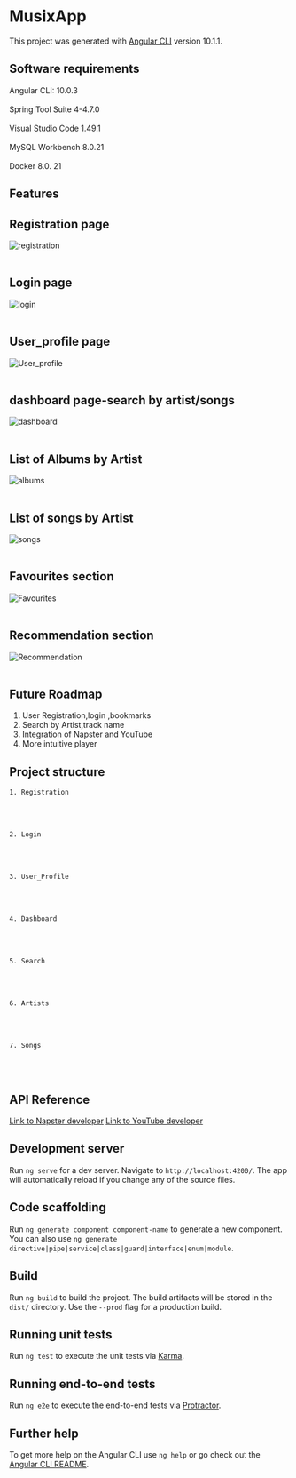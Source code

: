 # MusixApp

This project was generated with [Angular CLI](https://github.com/angular/angular-cli) version 10.1.1.

## Software requirements
Angular CLI: 10.0.3 <br> </br>
Spring Tool  Suite 4-4.7.0 <br> </br>
Visual Studio Code 1.49.1 <br> </br>
MySQL Workbench 8.0.21 <br> </br>
Docker 8.0. 21

## Features

## Registration page
![](images/Registration.png?raw=true "registration")
<br /><br />

## Login page
![](images/Registration.png?raw=true "login")
<br /><br />

## User_profile page
![](images/Registration.png?raw=true "User_profile")
<br /><br />

## dashboard page-search by artist/songs
![](images/Registration.png?raw=true "dashboard")
<br /><br />

## List of Albums by Artist
![](images/Registration.png?raw=true "albums")
<br /><br />

## List of songs by Artist
![](images/Registration.png?raw=true "songs")
<br /><br />

## Favourites section
![](images/Registration.png?raw=true "Favourites")
<br /><br />

## Recommendation section
![](images/Registration.png?raw=true "Recommendation")
<br /><br />



##  Future Roadmap
1. User Registration,login ,bookmarks
2. Search by Artist,track name
3. Integration of Napster and YouTube
4. More intuitive player
 


## Project structure
    1. Registration
<br /><br />

    2. Login
<br /><br />

    3. User_Profile
<br /><br />

    4. Dashboard
<br /><br />

    5. Search
 <br /><br />

    6. Artists
<br /><br />

    7. Songs
 <br /><br />                         


## API Reference
[Link to Napster developer](https://developer.napster.com/developer "https://developer.napster.com/developer" )
[Link to YouTube developer](https://developers.google.com/youtube  "https://developers.google.com/youtube")
## Development server

Run `ng serve` for a dev server. Navigate to `http://localhost:4200/`. The app will automatically reload if you change any of the source files.

## Code scaffolding

Run `ng generate component component-name` to generate a new component. You can also use `ng generate directive|pipe|service|class|guard|interface|enum|module`.

## Build

Run `ng build` to build the project. The build artifacts will be stored in the `dist/` directory. Use the `--prod` flag for a production build.

## Running unit tests

Run `ng test` to execute the unit tests via [Karma](https://karma-runner.github.io).

## Running end-to-end tests

Run `ng e2e` to execute the end-to-end tests via [Protractor](http://www.protractortest.org/).

## Further help

To get more help on the Angular CLI use `ng help` or go check out the [Angular CLI README](https://github.com/angular/angular-cli/blob/master/README.md).
